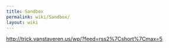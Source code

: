```yaml
---
title: Sandbox
permalink: wiki/Sandbox/
layout: wiki
---
```


<rss><http://trick.vanstaveren.us/wp/?feed=rss2%7Cshort%7Cmax=5></rss>
